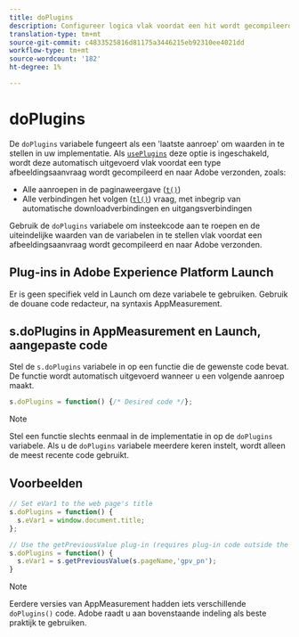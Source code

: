 ```yaml
---
title: doPlugins
description: Configureer logica vlak voordat een hit wordt gecompileerd en naar Adobe verzonden.
translation-type: tm+mt
source-git-commit: c4833525816d81175a3446215eb92310ee4021dd
workflow-type: tm+mt
source-wordcount: '182'
ht-degree: 1%

---
```



# doPlugins

De `doPlugins` variabele fungeert als een &#39;laatste aanroep&#39; om waarden in te stellen in uw implementatie. Als [`usePlugins`](../config-vars/useplugins.md) deze optie is ingeschakeld, wordt deze automatisch uitgevoerd vlak voordat een type afbeeldingsaanvraag wordt gecompileerd en naar Adobe verzonden, zoals:

* Alle aanroepen in de paginaweergave ([`t()`](t-method.md))
* Alle verbindingen het volgen ([`tl()`](tl-method.md)) vraag, met inbegrip van automatische downloadverbindingen en uitgangsverbindingen

Gebruik de `doPlugins` variabele om insteekcode aan te roepen en de uiteindelijke waarden van de variabelen in te stellen vlak voordat een afbeeldingsaanvraag wordt gecompileerd en naar Adobe verzonden.

## Plug-ins in Adobe Experience Platform Launch

Er is geen specifiek veld in Launch om deze variabele te gebruiken. Gebruik de douane code redacteur, na syntaxis AppMeasurement.

## s.doPlugins in AppMeasurement en Launch, aangepaste code

Stel de `s.doPlugins` variabele in op een functie die de gewenste code bevat. De functie wordt automatisch uitgevoerd wanneer u een volgende aanroep maakt.

```js
s.doPlugins = function() {/* Desired code */};
```

>[!NOTE]
>
>Stel een functie slechts eenmaal in de implementatie in op de `doPlugins` variabele. Als u de `doPlugins` variabele meerdere keren instelt, wordt alleen de meest recente code gebruikt.

## Voorbeelden

```js
// Set eVar1 to the web page's title
s.doPlugins = function() {
  s.eVar1 = window.document.title;
};

// Use the getPreviousValue plug-in (requires plug-in code outside the function)
s.doPlugins = function() {
  s.eVar1 = s.getPreviousValue(s.pageName,'gpv_pn');
}
```

>[!NOTE]
>
>Eerdere versies van AppMeasurement hadden iets verschillende `doPlugins()` code. Adobe raadt u aan bovenstaande indeling als beste praktijk te gebruiken.
